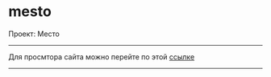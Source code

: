 # mesto
Проект: Место
___

Для просмтора сайта можно перейте по этой [ссылке]( https://vasilii-0009.github.io/mesto/)
___

